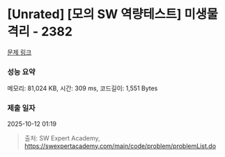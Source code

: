# [Unrated] [모의 SW 역량테스트] 미생물 격리 - 2382 

[문제 링크](https://swexpertacademy.com/main/code/problem/problemDetail.do?contestProbId=AV597vbqAH0DFAVl) 

### 성능 요약

메모리: 81,024 KB, 시간: 309 ms, 코드길이: 1,551 Bytes

### 제출 일자

2025-10-12 01:19



> 출처: SW Expert Academy, https://swexpertacademy.com/main/code/problem/problemList.do